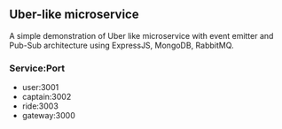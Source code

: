 ## Uber-like microservice

A simple demonstration of Uber like microservice with event emitter and Pub-Sub architecture using ExpressJS, MongoDB, RabbitMQ.

### Service:Port

- user:3001
- captain:3002
- ride:3003
- gateway:3000
